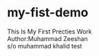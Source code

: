 # my-fist-demo
This Is My First Precties Work
<br>
Author:Muhammad Zeeshan <br>s/o
muhammad khalid test

